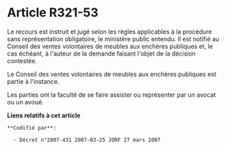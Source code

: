 # Article R321-53

Le recours est instruit et jugé selon les règles applicables à la procédure sans représentation obligatoire, le ministère
public entendu. Il est notifié au Conseil des ventes volontaires de meubles aux enchères publiques et, le cas échéant, à
l'auteur de la demande faisant l'objet de la décision contestée.

Le Conseil des ventes volontaires de meubles aux enchères publiques est partie à l'instance.

Les parties ont la faculté de se faire assister ou représenter par un avocat ou un avoué.

**Liens relatifs à cet article**

	**Codifié par**:

	  - Décret n°2007-431 2007-03-25 JORF 27 mars 2007
